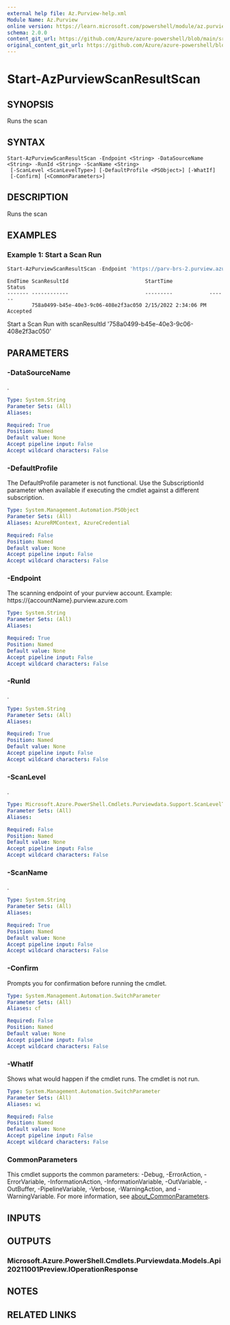 ```yaml
---
external help file: Az.Purview-help.xml
Module Name: Az.Purview
online version: https://learn.microsoft.com/powershell/module/az.purview/start-azpurviewscanresultscan
schema: 2.0.0
content_git_url: https://github.com/Azure/azure-powershell/blob/main/src/Purview/Purview/help/Start-AzPurviewScanResultScan.md
original_content_git_url: https://github.com/Azure/azure-powershell/blob/main/src/Purview/Purview/help/Start-AzPurviewScanResultScan.md
---
```


# Start-AzPurviewScanResultScan

## SYNOPSIS
Runs the scan

## SYNTAX

```
Start-AzPurviewScanResultScan -Endpoint <String> -DataSourceName <String> -RunId <String> -ScanName <String>
 [-ScanLevel <ScanLevelType>] [-DefaultProfile <PSObject>] [-WhatIf]
 [-Confirm] [<CommonParameters>]
```

## DESCRIPTION
Runs the scan

## EXAMPLES

### Example 1: Start a Scan Run
```powershell
Start-AzPurviewScanResultScan -Endpoint 'https://parv-brs-2.purview.azure.com/' -DataSourceName 'DataScanTestData-Parv' -ScanName 'Scan1ForDemo' -RunId '758a0499-b45e-40e3-9c06-408e2f3ac050' -ScanLevel 'Full'
```

```output
EndTime ScanResultId                         StartTime            Status
------- ------------                         ---------            ------
        758a0499-b45e-40e3-9c06-408e2f3ac050 2/15/2022 2:34:06 PM Accepted
```

Start a Scan Run with scanResultId '758a0499-b45e-40e3-9c06-408e2f3ac050'

## PARAMETERS

### -DataSourceName
.

```yaml
Type: System.String
Parameter Sets: (All)
Aliases:

Required: True
Position: Named
Default value: None
Accept pipeline input: False
Accept wildcard characters: False
```

### -DefaultProfile
The DefaultProfile parameter is not functional.
Use the SubscriptionId parameter when available if executing the cmdlet against a different subscription.

```yaml
Type: System.Management.Automation.PSObject
Parameter Sets: (All)
Aliases: AzureRMContext, AzureCredential

Required: False
Position: Named
Default value: None
Accept pipeline input: False
Accept wildcard characters: False
```

### -Endpoint
The scanning endpoint of your purview account.
Example: https://{accountName}.purview.azure.com

```yaml
Type: System.String
Parameter Sets: (All)
Aliases:

Required: True
Position: Named
Default value: None
Accept pipeline input: False
Accept wildcard characters: False
```

### -RunId
.

```yaml
Type: System.String
Parameter Sets: (All)
Aliases:

Required: True
Position: Named
Default value: None
Accept pipeline input: False
Accept wildcard characters: False
```

### -ScanLevel
.

```yaml
Type: Microsoft.Azure.PowerShell.Cmdlets.Purviewdata.Support.ScanLevelType
Parameter Sets: (All)
Aliases:

Required: False
Position: Named
Default value: None
Accept pipeline input: False
Accept wildcard characters: False
```

### -ScanName
.

```yaml
Type: System.String
Parameter Sets: (All)
Aliases:

Required: True
Position: Named
Default value: None
Accept pipeline input: False
Accept wildcard characters: False
```

### -Confirm
Prompts you for confirmation before running the cmdlet.

```yaml
Type: System.Management.Automation.SwitchParameter
Parameter Sets: (All)
Aliases: cf

Required: False
Position: Named
Default value: None
Accept pipeline input: False
Accept wildcard characters: False
```

### -WhatIf
Shows what would happen if the cmdlet runs.
The cmdlet is not run.

```yaml
Type: System.Management.Automation.SwitchParameter
Parameter Sets: (All)
Aliases: wi

Required: False
Position: Named
Default value: None
Accept pipeline input: False
Accept wildcard characters: False
```

### CommonParameters
This cmdlet supports the common parameters: -Debug, -ErrorAction, -ErrorVariable, -InformationAction, -InformationVariable, -OutVariable, -OutBuffer, -PipelineVariable, -Verbose, -WarningAction, and -WarningVariable. For more information, see [about_CommonParameters](http://go.microsoft.com/fwlink/?LinkID=113216).

## INPUTS

## OUTPUTS

### Microsoft.Azure.PowerShell.Cmdlets.Purviewdata.Models.Api20211001Preview.IOperationResponse

## NOTES

## RELATED LINKS
